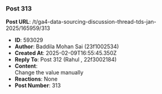 ### Post 313
**Post URL**: /t/ga4-data-sourcing-discussion-thread-tds-jan-2025/165959/313
- **ID**: 593029
- **Author**: Baddila Mohan Sai (23f1002534)
- **Created At**: 2025-02-09T16:55:45.350Z
- **Reply To**: Post 312 (Rahul , 22f3002184)
- **Content**:  
  Change the value manually
- **Reactions**: None
- **Post Number**: 313

